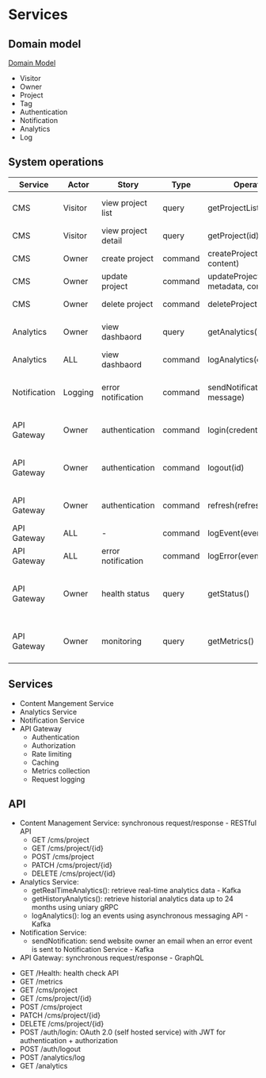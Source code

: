 # Services 

## Domain model 
[Domain Model](https://www.figma.com/board/KbTFzGSjoDWLn48sB3dicG/Server?node-id=0-1&p=f&t=gtjuR8M1aZok18ya-0)
- Visitor 
- Owner 
- Project 
- Tag
- Authentication 
- Notification 
- Analytics 
- Log

## System operations

| Service      | Actor   | Story               | Type    | Operation                            | Description                          | 
| ------------ | ------- | ------------------- | ------- | ------------------------------------ | ------------------------------------ | 
| CMS          | Visitor | view project list   | query   | getProjectList()                     | retrieve a list of projects          | 
| CMS          | Visitor | view project detail | query   | getProject(id)                       | retrieve a project                   | 
| CMS          | Owner   | create project      | command | createProject(metadata, content)     | create a project                     | 
| CMS          | Owner   | update project      | command | updateProject(id, metadata, content) | update a project                     | 
| CMS          | Owner   | delete project      | command | deleteProject(id)                    | delete a project                     |  
| Analytics    | Owner   | view dashbaord      | query   | getAnalytics()                       | retrieve web traffic data            | 
| Analytics    | ALL     | view dashbaord      | command | logAnalytics(eventData)              | logs web traffic data                | 
| Notification | Logging | error notification  | command | sendNotification(id, message)        | sends an error notification to owner | 
| API Gateway  | Owner   | authentication      | command | login(credentials)                   | log the owner into the system        | 
| API Gateway  | Owner   | authentication      | command | logout(id)                           | log the owner out of the system      |
| API Gateway  | Owner   | authentication      | command | refresh(refreshToken)                | refresh access token                 | 
| API Gateway  | ALL     | -                   | command | logEvent(eventData)                  | logs system events                   | 
| API Gateway  | ALL     | error notification  | command | logError(eventData)                  | logs system errors                   | 
| API Gateway  | Owner   | health status       | query   | getStatus()                          | return health status of the Gateway  | 
| API Gateway  | Owner   | monitoring          | query   | getMetrics()                         | return metric on API usage and perf  | 

## Services 
- Content Mangement Service
- Analytics Service
- Notification Service
- API Gateway 
  - Authentication
  - Authorization
  - Rate limiting
  - Caching
  - Metrics collection
  - Request logging

## API 
- Content Management Service: synchronous request/response - RESTful API 
  - GET /cms/project 
  - GET /cms/project/{id} 
  - POST /cms/project 
  - PATCH /cms/project/{id} 
  - DELETE /cms/project/{id} 
- Analytics Service: 
  - getRealTimeAnalytics(): retrieve real-time analytics data - Kafka
  - getHistoryAnalytics(): retrieve historial analytics data up to 24 months using uniary gRPC
  - logAnalytics(): log an events using asynchronous messaging API - Kafka
- Notification Service: 
  - sendNotification: send website owner an email when an error event is sent to Notification Service - Kafka 
- API Gateway: synchronous request/response - GraphQL
<!-- TODO: rewrite those endpoint definition using GraphQL -->
  - GET /Health: health check API
  - GET /metrics
  - GET /cms/project 
  - GET /cms/project/{id} 
  - POST /cms/project 
  - PATCH /cms/project/{id} 
  - DELETE /cms/project/{id} 
  - POST /auth/login: OAuth 2.0 (self hosted service) with JWT for authentication + authorization
  - POST /auth/logout
  - POST /analytics/log
  - GET /analytics